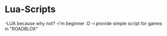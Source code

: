# Lua-Scripts
-LUA because why not?
-i'm beginner :D
-i provide simple script for games in "ROADBLOX"
